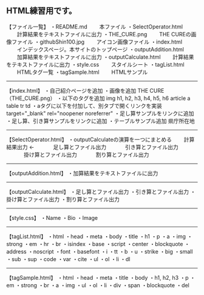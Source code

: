 HTML練習用です。
---------------------------------------------
【ファイル一覧】
・README.md
　　本ファイル
・SelectOperator.html
　　計算結果をテキストファイルに出力
・THE_CURE.png
　　THE CUREの画像ファイル
・githubShin100.jpg
　　アイコン画像ファイル
・index.html
　　インデックスページ。本サイトのトップページ
・outputAddition.html
　　加算結果をテキストファイルに出力
・outputCalculate.html
　　計算結果をテキストファイルに出力
・style.css
　　スタイルシート
・tagList.html
　　HTMLタグ一覧
・tagSample.html
　　HTMLサンプル

---------------------------------------------
【index.html】
・自己紹介ページを追加
・画像を追加
    THE CURE（THE_CURE.png）
・以下のタグを追加
    img
    h1, h2, h3, h4, h5, h6
    article
    a
    table
    tr
    td
・aタグに以下を付加して、別タブで開くリンクを実装
    target="_blank" rel="noopener noreferrer"
・足し算サンプルをリンクに追加
・足し算、引き算サンプルをリンクに追加
・テーブルサンプル追加
    県庁所在地

---------------------------------------------
【SelectOperator.html】
・outputCalculateの演算を一つにまとめる
　　計算結果出力 ←
　　　 足し算とファイル出力
　　　 引き算とファイル出力
　　　 掛け算とファイル出力
　　　 割り算とファイル出力

---------------------------------------------
【outputAddition.html】
・加算結果をテキストファイルに出力

---------------------------------------------
【outputCalculate.html】
・足し算とファイル出力
・引き算とファイル出力
・掛け算とファイル出力
・割り算とファイル出力

---------------------------------------------
【style.css】
・Name
・Bio
・Image

---------------------------------------------
【tagList.html】
・html
・head
・meta
・body
・title
・h1
・p
・a
・img
・strong
・em
・hr
・br
・isindex
・base
・script
・center
・blockquote
・address
・noscript
・font
・basefont
・i
・tt
・b
・u
・strike
・big
・small
・sub
・sup
・code
・var
・cite
・ul
・ol
・li
・dl

---------------------------------------------
【tagSample.html】
・html
・head
・meta
・title
・body
・h1, h2, h3
・p
・em
・strong
・br
・a
・img
・ul
・ol
・li
・div
・span
・blockquote
・del
